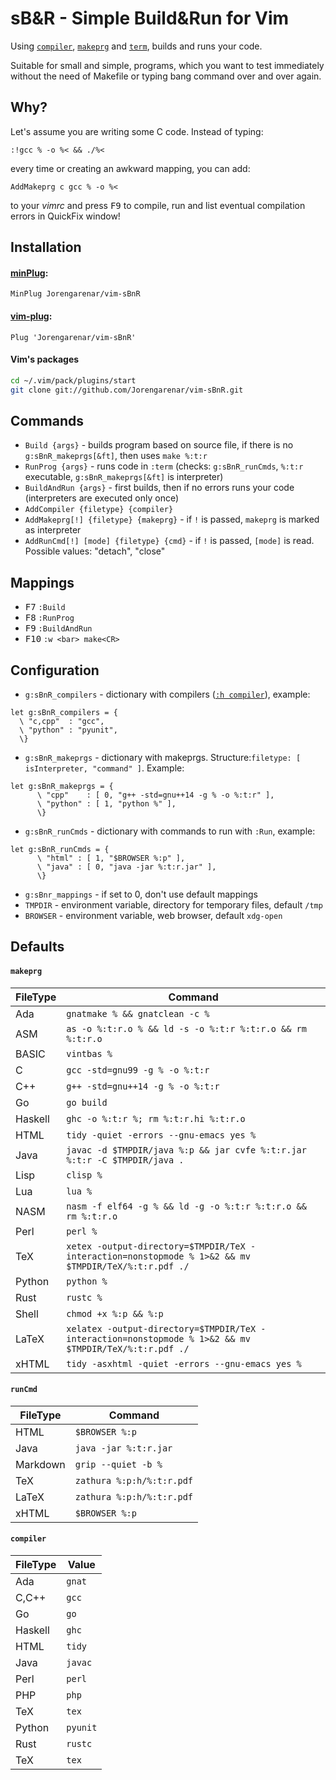 # sB&R - Simple Build&Run for Vim

Using [`compiler`](https://vimhelp.org/quickfix.txt.html#:compiler),
[`makeprg`](https://vimhelp.org/options.txt.html#%27makeprg%27)
and [`term`](https://vimhelp.org/term.txt.html), builds and runs your code.

Suitable for small and simple, programs, which you want to test immediately
without the need of Makefile or typing bang command over and over again.

## Why?

Let's assume you are writing some C code. Instead of typing:
```vim
:!gcc % -o %< && ./%<
```
every time or creating an awkward mapping, you can add:
```vim
AddMakeprg c gcc % -o %<
```
to your _vimrc_ and press <kbd>F9</kbd> to compile, run and list eventual
compilation errors in QuickFix window!

## Installation

#### [minPlug](https://github.com/Jorengarenar/minPlug):
```vim
MinPlug Jorengarenar/vim-sBnR
```

#### [vim-plug](https://github.com/junegunn/vim-plug):
```vim
Plug 'Jorengarenar/vim-sBnR'
```

#### Vim's packages
```bash
cd ~/.vim/pack/plugins/start
git clone git://github.com/Jorengarenar/vim-sBnR.git
```

## Commands
* `Build {args}` - builds program based on source file, if there is no `g:sBnR_makeprgs[&ft]`, then uses `make %:t:r`
* `RunProg {args}` - runs code in `:term` (checks: `g:sBnR_runCmds`, `%:t:r` executable, `g:sBnR_makeprgs[&ft]` is interpreter)
* `BuildAndRun {args}` - first builds, then if no errors runs your code (interpreters are executed only once)
* `AddCompiler {filetype} {compiler}`
* `AddMakeprg[!] {filetype} {makeprg}` - if `!` is passed, `makeprg` is marked as interpreter
* `AddRunCmd[!] [mode] {filetype} {cmd}` - if `!` is passed, `[mode]` is read. Possible values: "detach", "close"

## Mappings
* <kbd>F7</kbd>  `:Build`
* <kbd>F8</kbd>  `:RunProg`
* <kbd>F9</kbd>  `:BuildAndRun`
* <kbd>F10</kbd> `:w <bar> make<CR>`

## Configuration
* `g:sBnR_compilers` - dictionary with compilers ([`:h compiler`](https://vimhelp.org/quickfix.txt.html#:compiler)), example:

```vim
let g:sBnR_compilers = {
  \ "c,cpp"  : "gcc",
  \ "python" : "pyunit",
  \}
```

* `g:sBnR_makeprgs` - dictionary with makeprgs. Structure:`filetype: [ isInterpreter, "command" ]`. Example:

```vim
let g:sBnR_makeprgs = {
      \ "cpp"    : [ 0, "g++ -std=gnu++14 -g % -o %:t:r" ],
      \ "python" : [ 1, "python %" ],
      \}
```
* `g:sBnR_runCmds` - dictionary with commands to run with `:Run`, example:
```vim
let g:sBnR_runCmds = {
      \ "html" : [ 1, "$BROWSER %:p" ],
      \ "java" : [ 0, "java -jar %:t:r.jar" ],
      \}
```

* `g:sBnr_mappings` - if set to 0, don't use default mappings
* `TMPDIR` - environment variable, directory for temporary files, default `/tmp`
* `BROWSER` - environment variable, web browser, default `xdg-open`

## Defaults

#### `makeprg`

FileType | Command
---------|--------
Ada      | `gnatmake % && gnatclean -c %`
ASM      | `as -o %:t:r.o % && ld -s -o %:t:r %:t:r.o && rm %:t:r.o`
BASIC    | `vintbas %`
C        | `gcc -std=gnu99 -g % -o %:t:r`
C++      | `g++ -std=gnu++14 -g % -o %:t:r`
Go       | `go build`
Haskell  | `ghc -o %:t:r %; rm %:t:r.hi %:t:r.o`
HTML     | `tidy -quiet -errors --gnu-emacs yes %`
Java     | `javac -d $TMPDIR/java %:p && jar cvfe %:t:r.jar %:t:r -C $TMPDIR/java .`
Lisp     | `clisp %`
Lua      | `lua %`
NASM     | `nasm -f elf64 -g % && ld -g -o %:t:r %:t:r.o && rm %:t:r.o`
Perl     | `perl %`
TeX      | `xetex -output-directory=$TMPDIR/TeX -interaction=nonstopmode % 1>&2 && mv $TMPDIR/TeX/%:t:r.pdf ./`
Python   | `python %`
Rust     | `rustc %`
Shell    | `chmod +x %:p && %:p`
LaTeX    | `xelatex -output-directory=$TMPDIR/TeX -interaction=nonstopmode % 1>&2 && mv $TMPDIR/TeX/%:t:r.pdf ./`
xHTML    | `tidy -asxhtml -quiet -errors --gnu-emacs yes %`


#### `runCmd`

FileType | Command
---------|--------
HTML     | `$BROWSER %:p`
Java     | `java -jar %:t:r.jar`
Markdown | `grip --quiet -b %`
TeX      | `zathura %:p:h/%:t:r.pdf`
LaTeX    | `zathura %:p:h/%:t:r.pdf`
xHTML    | `$BROWSER %:p`


#### `compiler`

FileType | Value
---------|--------
Ada      | `gnat`
C,C++    | `gcc`
Go       | `go`
Haskell  | `ghc`
HTML     | `tidy`
Java     | `javac`
Perl     | `perl`
PHP      | `php`
TeX      | `tex`
Python   | `pyunit`
Rust     | `rustc`
TeX      | `tex`
